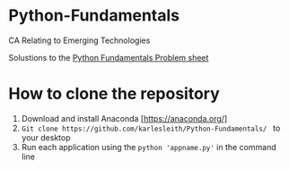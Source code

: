 # Python-Fundamentals
CA Relating to Emerging Technologies 

Solustions to the [Python Fundamentals Problem sheet](https://emerging-technologies.github.io/problems/python-fundamentals.html) 

# How to clone the repository
1. Download and install Anaconda [https://anaconda.org/]
2. `Git clone https://github.com/karlesleith/Python-Fundamentals/ ` to your desktop
3. Run each application using the `python 'appname.py'` in the command line 
